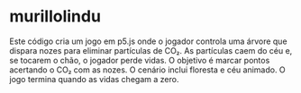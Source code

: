 # murillolindu
Este código cria um jogo em p5.js onde o jogador controla uma árvore que dispara nozes para eliminar partículas de CO₂. As partículas caem do céu e, se tocarem o chão, o jogador perde vidas. O objetivo é marcar pontos acertando o CO₂ com as nozes. O cenário inclui floresta e céu animado. O jogo termina quando as vidas chegam a zero.
